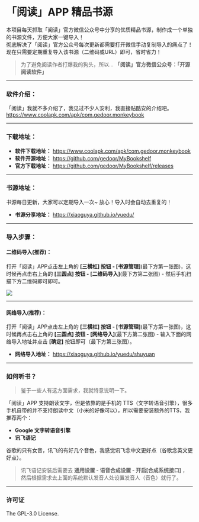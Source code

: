 # 「阅读」APP 精品书源

本项目每天抓取「阅读」官方微信公众号中分享的优质精品书源，制作成一个单独的书源文件，方便大家一键导入！  
彻底解决了「阅读」官方公众号每次更新都需要打开微信手动复制导入的痛点了！现在只需要定期重复导入该书源（二维码或URL）即可，省时省力！  
> 为了避免阅读作者打爆我的狗头，所以... **「阅读」官方微信公众号：「开源阅读软件」**  


****

### 软件介绍：
「阅读」我就不多介绍了，我见过不少人安利，我直接贴酷安的介绍吧。
https://www.coolapk.com/apk/com.gedoor.monkeybook

****

### 下载地址：
- **软件下载地址：** https://www.coolapk.com/apk/com.gedoor.monkeybook
- **软件开源地址：** https://github.com/gedoor/MyBookshelf
- **官方下载地址：** https://github.com/gedoor/MyBookshelf/releases

****

### 书源地址：
书源每日更新，大家可以定期导入一次~ 放心！导入时会自动去重复的！
- **书源分享地址：** https://xiaoguya.github.io/yuedu/

****

### 导入步骤：
#### 二维码导入(推荐)：
打开「阅读」APP点击左上角的 **\[三横杠\] 按钮 - \[书源管理\]**(最下方第一张图)，这时候再点击右上角的 **\[三圆点\] 按钮 - \[二维码导入\]**(最下方第二张图) - 然后手机扫描下方二维码即可即可。  

![](https://xiaoguya.github.io/yuedu/dist/img/QRCode-06.png)

****

#### 网络导入(推荐)：
打开「阅读」APP点击左上角的 **\[三横杠\] 按钮 - \[书源管理\]**(最下方第一张图)，这时候再点击右上角的 **\[三圆点\] 按钮 - \[网络导入\]**(最下方第二张图) - 输入下面的网络导入地址并点击 **\[确定\]** 按钮即可（最下方第三张图）。  
- **网络导入地址：** https://xiaoguya.github.io/yuedu/shuyuan

****


### 如何听书？

> 鉴于一些人有这方面需求，我就特意说明一下。  

「阅读」APP 支持朗读文字，但是依靠的是手机的 TTS（文字转语音引擎），很多手机自带的并不支持朗读中文（小米的好像可以），所以需要安装额外的TTS，我推荐两个：
- **Google 文字转语音引擎**  
- **讯飞语记**  

谷歌的只有女音，讯飞的有好几个音色，我感觉讯飞念中文更好点（谷歌念英文更好点）。

> 讯飞语记安装后需要去 **通用设置 - 语音合成设置 - 开启\[合成系统接口\]** ，然后根据需求去上面的系统默认发音人处设置发音人（音色）就行了。  

****

### 许可证
The GPL-3.0 License.  
